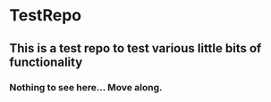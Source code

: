 # TestRepo

## This is a test repo to test various little bits of functionality

### Nothing to see here... Move along.
